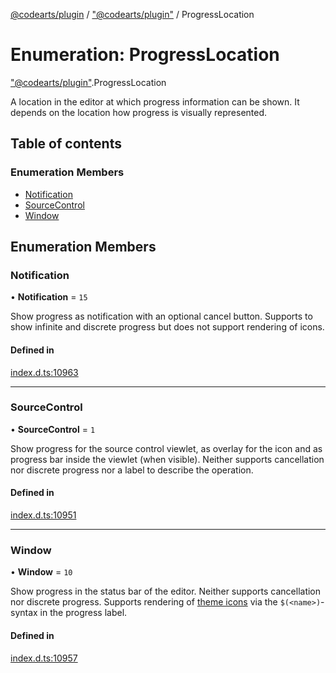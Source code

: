 [@codearts/plugin](../README.md) / ["@codearts/plugin"](../modules/_codearts_plugin_.md) / ProgressLocation

# Enumeration: ProgressLocation

["@codearts/plugin"](../modules/_codearts_plugin_.md).ProgressLocation

A location in the editor at which progress information can be shown. It depends on the
location how progress is visually represented.

## Table of contents

### Enumeration Members

- [Notification](codearts_plugin_.ProgressLocation.md#notification)
- [SourceControl](codearts_plugin_.ProgressLocation.md#sourcecontrol)
- [Window](codearts_plugin_.ProgressLocation.md#window)

## Enumeration Members

### Notification

• **Notification** = ``15``

Show progress as notification with an optional cancel button. Supports to show infinite and discrete
progress but does not support rendering of icons.

#### Defined in

[index.d.ts:10963](https://github.com/huaweicloud/cloudide-plugin-api/blob/a055dd0/index.d.ts#L10963)

___

### SourceControl

• **SourceControl** = ``1``

Show progress for the source control viewlet, as overlay for the icon and as progress bar
inside the viewlet (when visible). Neither supports cancellation nor discrete progress nor
a label to describe the operation.

#### Defined in

[index.d.ts:10951](https://github.com/huaweicloud/cloudide-plugin-api/blob/a055dd0/index.d.ts#L10951)

___

### Window

• **Window** = ``10``

Show progress in the status bar of the editor. Neither supports cancellation nor discrete progress.
Supports rendering of [theme icons](../classes/codearts_plugin_.ThemeIcon.md) via the `$(<name>)`-syntax in the progress label.

#### Defined in

[index.d.ts:10957](https://github.com/huaweicloud/cloudide-plugin-api/blob/a055dd0/index.d.ts#L10957)
